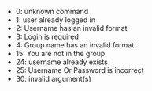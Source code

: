 - 0: unknown command
- 1: user already logged in
- 2: Username has an invalid format
- 3: Login is required
- 4: Group name has an invalid format
- 15: You are not in the group
- 24: username already exists
- 25: Username Or Password is incorrect
- 30: invalid argument(s)